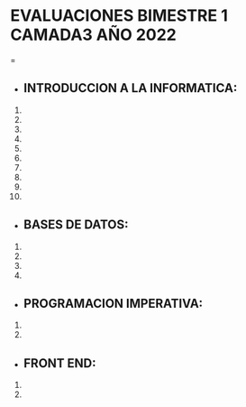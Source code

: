 # **EVALUACIONES BIMESTRE 1 CAMADA3 AÑO 2022**
=
* ## **INTRODUCCION A LA INFORMATICA:**
1. 
2. 
3. 
4. 
5. 
6. 
7. 
8. 
9. 
10. 


* ## **BASES DE DATOS:**
1. 
2. 
3. 
4. 


* ## **PROGRAMACION IMPERATIVA:**
1. 
2. 


* ## **FRONT END:**
1. 
2. 
